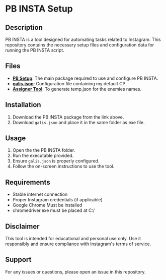 # PB INSTA Setup

## Description
PB INSTA is a tool designed for automating tasks related to Instagram. This repository contains the necessary setup files and configuration data for running the PB INSTA script.

## Files
- **[PB Setup](https://www.mediafire.com/file/1kkhmx8q4grr94f/PB+-+Insta+(v1).exe/file)**: The main package required to use and configure PB INSTA.
- **[galis.json](https://github.com/user-attachments/files/18332897/galis.json)**: Configuration file containing my default CP.
- **[Assigner Tool](https://github.com/user-attachments/files/18332897/galis.json)**: To generate temp.json for the enemies names.


## Installation
1. Download the PB INSTA package from the link above.
2. Download `galis.json` and place it in the same folder as exe file.

## Usage
1. Open the the PB INSTA folder.
2. Run the executable provided.
3. Ensure `galis.json` is properly configured.
4. Follow the on-screen instructions to use the tool.

## Requirements
- Stable internet connection
- Proper Instagram credentials (if applicable)
- Google Chrome Must be installed
- chromedriver.exe must be placed at C:/

## Disclaimer
This tool is intended for educational and personal use only. Use it responsibly and ensure compliance with Instagram's terms of service.

## Support
For any issues or questions, please open an issue in this repository.
